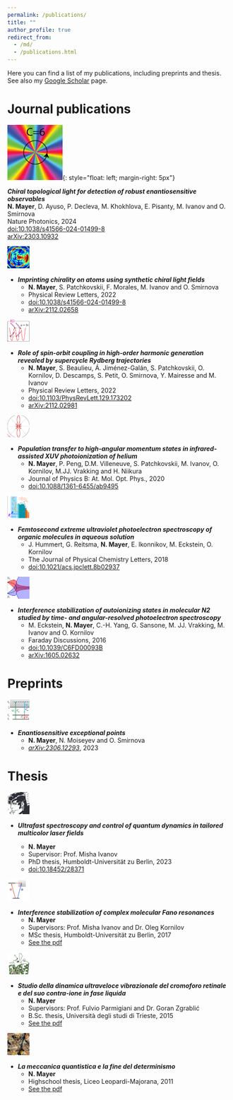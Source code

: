```yaml
---
permalink: /publications/
title: ""
author_profile: true
redirect_from: 
  - /md/
  - /publications.html
---
```


Here you can find a list of my publications, including preprints and thesis.
See also my [Google Scholar](https://scholar.google.com/citations?user=9EZ2fK4AAAAJ&hl=en) page.

# Journal publications


<img src="../images/ctl_icon.png" width="125" height="125">{: style="float: left; margin-right: 5px"}

***Chiral topological light for detection of robust enantiosensitive observables***\
**N. Mayer**, D. Ayuso, P. Decleva, M. Khokhlova, E. Pisanty, M. Ivanov and O. Smirnova\
Nature Photonics, 2024\
[doi:10.1038/s41566-024-01499-8](https://doi.org/10.1038/s41566-024-01499-8)\
[arXiv:2303.10932](https://arxiv.org/abs/2303.10932)

<img src="../images/imprinting_icon.png" width="50" height="50">

- ***Imprinting chirality on atoms using synthetic chiral light fields***
    - **N. Mayer**, S. Patchkovskii, F. Morales, M. Ivanov and O. Smirnova
    - Physical Review Letters, 2022
    - [doi:10.1038/s41566-024-01499-8](https://doi.org/10.1038/s41566-024-01499-8)
    - [arXiv:2112.02658](https://arxiv.org/abs/2112.02658)

<img src="../images/spinorbit_icon.png" width="50" height="50">

- ***Role of spin-orbit coupling in high-order harmonic generation revealed by supercycle Rydberg trajectories***
    - **N. Mayer**, S. Beaulieu, Á. Jiménez-Galán, S. Patchkovskii, O. Kornilov, D. Descamps, S. Petit, O. Smirnova, Y. Mairesse and M. Ivanov
    - Physical Review Letters, 2022
    - [doi:10.1103/PhysRevLett.129.173202](https://doi.org/10.1103/PhysRevLett.129.173202)
    - [arXiv:2112.02981](https://arxiv.org/abs/2112.02981)

<img src="../images/poptransf_icon.png" width="50" height="50">

- ***Population transfer to high-angular momentum states in infrared-assisted XUV photoionization of helium***
    - **N. Mayer**, P. Peng, D.M. Villeneuve, S. Patchkovskii, M. Ivanov, O. Kornilov, M.JJ. Vrakking and H. Niikura
    - Journal of Physics B: At. Mol. Opt. Phys., 2020
    - [doi:10.1088/1361-6455/ab9495](https://doi.org/10.1088/1361-6455/ab9495)

<img src="../images/femtosecond_icon.png" width="50" height="50">

- ***Femtosecond extreme ultraviolet photoelectron spectroscopy of organic molecules in aqueous solution***
    - J. Hummert, G. Reitsma, **N. Mayer**, E. Ikonnikov, M. Eckstein, O. Kornilov
    - The Journal of Physical Chemistry Letters, 2018
    - [doi:10.1021/acs.jpclett.8b02937](https://doi.org/10.1021/acs.jpclett.8b02937)

<img src="../images/intstab_icon.png" width="50" height="50">

- ***Interference stabilization of autoionizing states in molecular N2 studied by time- and angular-resolved photoelectron spectroscopy***
    - M. Eckstein, **N. Mayer**, C.-H. Yang, G. Sansone, M. JJ. Vrakking, M. Ivanov and O. Kornilov
    - Faraday Discussions, 2016
    - [doi:10.1039/C6FD00093B](https://doi.org/10.1039/C6FD00093B)
    - [arXiv:1605.02632](https://arxiv.org/abs/1605.02632)

# Preprints

<img src="../images/epenantio_icon.png" width="50" height="50">

- ***Enantiosensitive exceptional points***
    - **N. Mayer**, N. Moiseyev and O. Smirnova
    - [*arXiv:2306.12293*](https://arxiv.org/abs/2306.12293), 2023

# Thesis

<img src="../images/phd_icon.png" width="50" height="50">

- ***Ultrafast spectroscopy and control of quantum dynamics in tailored multicolor laser fields***

    - **N. Mayer**
    - Supervisor: Prof. Misha Ivanov
    - PhD thesis, Humboldt-Universität zu Berlin, 2023
    - [doi:10.18452/28371](https://doi.org/10.18452/28371)

<img src="../images/msc_icon.png" width="50" height="50">

- ***Interference stabilization of complex molecular Fano resonances***
    - **N. Mayer**
    - Supervisors: Prof. Misha Ivanov and Dr. Oleg Kornilov
    - MSc thesis, Humboldt-Universität zu Berlin, 2017
    - [See the pdf](../files/Thesis_MSc.pdf)

<img src="../images/bsc_icon.png" width="50" height="50">

- ***Studio della dinamica ultraveloce vibrazionale del cromoforo retinale e del suo contra-ione in fase liquida***
    - **N. Mayer**
    - Supervisors: Prof. Fulvio Parmigiani and Dr. Goran Zgrablić
    - B.Sc. thesis, Università degli studi di Trieste, 2015
    - [See the pdf](../files/Thesis_BSc.pdf)

<img src="../images/hs_icon.png" width="50" height="50">

- ***La meccanica quantistica e la fine del determinismo***
    - **N. Mayer**
    - Highschool thesis, Liceo Leopardi-Majorana, 2011
    - [See the pdf](../files/Thesis_HS.pdf)
